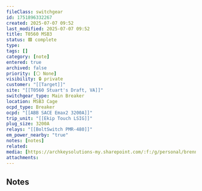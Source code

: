 ```yaml
---
fileClass: switchgear
id: 1751896332267
created: 2025-07-07 09:52
last_modified: 2025-07-07 09:52
title: T0560 MSB3
status: 🟩 complete
type: 
tags: []
category: [note]
entered: true
archived: false
priority: [⚪ None]
visibility: 🔒 private
customer: "[[Target]]"
site: "[[T0560 Stuart's Draft, VA]]"
switchgear_type: Main Breaker
location: MSB3 Cage
ocpd_type: Breaker
ocpd: "[[ABB SACE Emax2 3200A]]"
trip_unit: "[[Ekip Touch LSIG]]"
plug_size: 3200A
relays: "[[BoltSwitch PMR-480]]"
em_power_nearby: "true"
notes: [notes]
related: 
media: [https://archkeysolutions-my.sharepoint.com/:f:/g/personal/brennan_salibrici_prokey_com/Euf4eg6lxslFp2yfP_cLaUIBctAAgNpWkDBFy0ln3VkuFA?e=2OqNMi]
attachments:
---
```


## Notes